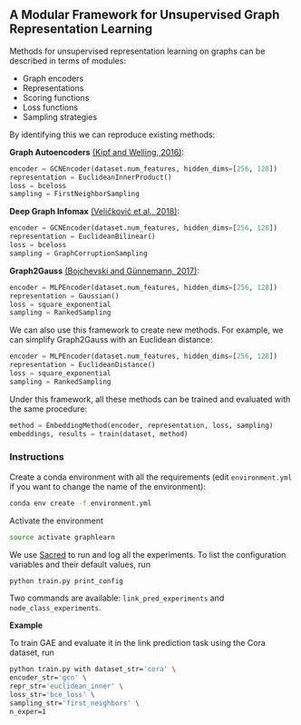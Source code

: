 ## A Modular Framework for Unsupervised Graph Representation Learning

Methods for unsupervised representation learning on graphs can be described in terms of modules:

- Graph encoders
- Representations
- Scoring functions
- Loss functions
- Sampling strategies

By identifying this we can reproduce existing methods:

**Graph Autoencoders** [(Kipf and Welling, 2016)](https://arxiv.org/abs/1611.07308):

```python
encoder = GCNEncoder(dataset.num_features, hidden_dims=[256, 128])
representation = EuclideanInnerProduct()
loss = bceloss
sampling = FirstNeighborSampling
```

**Deep Graph Infomax** [(Veličković et al., 2018)](https://arxiv.org/abs/1809.10341):

```python
encoder = GCNEncoder(dataset.num_features, hidden_dims=[256, 128])
representation = EuclideanBilinear()
loss = bceloss
sampling = GraphCorruptionSampling
```

**Graph2Gauss** [(Bojchevski and Günnemann, 2017)](https://arxiv.org/abs/1707.03815):

```python
encoder = MLPEncoder(dataset.num_features, hidden_dims=[256, 128])
representation = Gaussian()
loss = square_exponential
sampling = RankedSampling
```

We can also use this framework to create new methods. For example, we can simplify Graph2Gauss with an Euclidean distance:

```python
encoder = MLPEncoder(dataset.num_features, hidden_dims=[256, 128])
representation = EuclideanDistance()
loss = square_exponential
sampling = RankedSampling
```

Under this framework, all these methods can be trained and evaluated with the same procedure:

```python
method = EmbeddingMethod(encoder, representation, loss, sampling)
embeddings, results = train(dataset, method)
```


### Instructions

Create a conda environment with all the requirements (edit `environment.yml` if you want to change the name of the environment):

```sh
conda env create -f environment.yml
```

Activate the environment

```sh
source activate graphlearn
```

We use [Sacred](https://github.com/IDSIA/sacred) to run and log all the experiments. To list the configuration variables and their default values, run

```sh
python train.py print_config
```

Two commands are available: `link_pred_experiments` and `node_class_experiments`.

**Example**

To train GAE and evaluate it in the link prediction task using the Cora dataset, run

```sh
python train.py with dataset_str='cora' \
encoder_str='gcn' \
repr_str='euclidean_inner' \
loss_str='bce_loss' \
sampling_str='first_neighbors' \
n_exper=1
```

